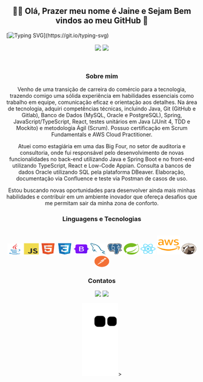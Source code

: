 <h2 align="center" > 👩‍💻 Olá, Prazer meu nome é Jaine e Sejam Bem vindos ao meu GitHub 👋 </h2>

[![Typing SVG](https://readme-typing-svg.herokuapp.com/?color=4682B4&size=35&center=true&vCenter=true&width=1000&lines=Desenvolvedora+Web+Full+Stack+Java!)](https://git.io/typing-svg)

<div align="center">
  <img align="center" width="43%" src="https://github-readme-stats.vercel.app/api?username=JaineSantos0&show_icons=true&&layout=compact&hide_border=true&theme=algolia" />
  <img align="center" width="30%" src="https://github-readme-stats.vercel.app/api/top-langs/?username=JaineSantos0&layout=compact&hide_border=true&theme=algolia" />
 <! – – <img align="right" alt="jaine-pic" height="150px";" src="https://cdn.discordapp.com/attachments/667523399219675139/1089259922576920818/download20230306133058.png"> 
</div>

<br>
<br>
<h3 align="center"> Sobre mim </h3>
<div align="center">
<p>
Venho de uma transição de carreira do comércio para a tecnologia, trazendo comigo uma sólida experiência em habilidades essenciais como trabalho em equipe, comunicação eficaz e orientação aos detalhes. Na área de tecnologia, adquiri competências técnicas, incluindo Java, Git (GitHub e Gitlab), Banco de Dados (MySQL, Oracle e PostgreSQL), Spring, JavaScript/TypeScript, React, testes unitários em Java (JUnit 4, TDD e Mockito) e metodologia Ágil (Scrum). Possuo certificação em Scrum Fundamentals e AWS Cloud Practitioner.

Atuei como estagiária em uma das Big Four, no setor de auditoria e consultoria, onde fui responsável pelo desenvolvimento de novas funcionalidades no back-end utilizando Java e Spring Boot e no front-end utilizando TypeScript, React e Low-Code Appian. Consulta a bancos de dados Oracle utilizando SQL pela plataforma DBeaver. Elaboração, documentação via Confluence e teste via Postman de casos de uso.

Estou buscando novas oportunidades para desenvolver ainda mais minhas habilidades e contribuir em um ambiente inovador que ofereça desafios que me permitam sair da minha zona de conforto.
</p>
</div>

<div align="center">
  <h3>Linguagens e Tecnologias</h3> <br>
  <img alt="Jaine-Java" height="30" width="40" src="https://raw.githubusercontent.com/devicons/devicon/master/icons/java/java-original.svg">
  <img alt="Jaine-JAVASCRIPT" height="30" width="40" src="https://raw.githubusercontent.com/devicons/devicon/master/icons/javascript/javascript-original.svg">                             <img alt="Jaine-HTML" height="30" width="40" src="https://raw.githubusercontent.com/devicons/devicon/master/icons/html5/html5-original.svg">
  <img alt="Jaine-CSS" height="30" width="40" src="https://raw.githubusercontent.com/devicons/devicon/master/icons/css3/css3-original.svg">
  <img alt="Jaine-BOOTSTRAP" height="30" width="40" src="https://raw.githubusercontent.com/devicons/devicon/master/icons/bootstrap/bootstrap-original.svg">
  <img alt="Jaine-MYSQL" height="30" width="40" src="https://raw.githubusercontent.com/devicons/devicon/master/icons/mysql/mysql-original.svg">
  <img alt="Jaine-Postgresql" height="30" width="40" src="https://raw.githubusercontent.com/devicons/devicon/master/icons/postgresql/postgresql-original.svg">
  <img alt="Jaine-SPRING" height="30" width="40" src="https://raw.githubusercontent.com/devicons/devicon/master/icons/spring/spring-original.svg">
  <img alt="Jaine-REACT" height="30" width="40" src="https://raw.githubusercontent.com/devicons/devicon/master/icons/react/react-original.svg">
  <img alt="Jaine-AWS" height="50" width="60" src="https://raw.githubusercontent.com/devicons/devicon/master/icons/amazonwebservices/amazonwebservices-plain-wordmark.svg">
  <img alt="Jaine-DBEAVER" height="30" width="40" src="https://raw.githubusercontent.com/devicons/devicon/master/icons/dbeaver/dbeaver-original.svg">
  <img alt="Jaine-POSTMAN" height="30" width="40" src="https://raw.githubusercontent.com/devicons/devicon/master/icons/postman/postman-original.svg">
</div>

<h3 align="center"> Contatos </h3>
<div align="center">
  <a href = "mailto:jainejosiane@gmail.com"><img src="https://img.shields.io/badge/-Gmail-red?style=for-the-badge&logo=gmail&logoColor=white" target="_blank"></a>
  <a href="https://www.linkedin.com/in/jainejosiane" target="_blank"><img src="https://img.shields.io/badge/-LinkedIn-%230077B5?style=for-the-badge&logo=linkedin&logoColor=white" target="_blank"></a>
  
  ![Snake animation](https://github.com/JaineSantos0/JaineSantos0/blob/output/github-contribution-grid-snake.svg)>
  
</div>
